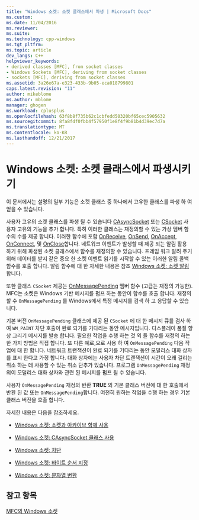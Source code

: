 ```yaml
---
title: "Windows 소켓: 소켓 클래스에서 파생 | Microsoft Docs"
ms.custom: 
ms.date: 11/04/2016
ms.reviewer: 
ms.suite: 
ms.technology: cpp-windows
ms.tgt_pltfrm: 
ms.topic: article
dev_langs: C++
helpviewer_keywords:
- derived classes [MFC], from socket classes
- Windows Sockets [MFC], deriving from socket classes
- sockets [MFC], deriving from socket classes
ms.assetid: 3a26e67a-e323-433b-9b05-eca018799801
caps.latest.revision: "11"
author: mikeblome
ms.author: mblome
manager: ghogen
ms.workload: cplusplus
ms.openlocfilehash: 63f8b8f735b62c1cbfedd50320bf65cec5905632
ms.sourcegitcommit: 8fa8fdf0fbb4f57950f1e8f4f9b81b4d39ec7d7a
ms.translationtype: MT
ms.contentlocale: ko-KR
ms.lasthandoff: 12/21/2017
---
```

# <a name="windows-sockets-deriving-from-socket-classes"></a>Windows 소켓: 소켓 클래스에서 파생시키기
이 문서에서는 설명의 일부 기능은 소켓 클래스 중 하나에서 고유한 클래스를 파생 하 여 얻을 수 있습니다.  
  
 사용자 고유의 소켓 클래스를 파생 될 수 있습니다 [CAsyncSocket](../mfc/reference/casyncsocket-class.md) 또는 [CSocket](../mfc/reference/csocket-class.md) 사용자 고유의 기능을 추가 합니다. 특히 이러한 클래스는 재정의할 수 있는 가상 멤버 함수의 수를 제공 합니다. 이러한 함수에 포함 [OnReceive](../mfc/reference/casyncsocket-class.md#onreceive), [OnSend](../mfc/reference/casyncsocket-class.md#onsend), [OnAccept](../mfc/reference/casyncsocket-class.md#onaccept), [OnConnect](../mfc/reference/casyncsocket-class.md#onconnect), 및 [OnClose](../mfc/reference/casyncsocket-class.md#onclose)합니다. 네트워크 이벤트가 발생할 때 제공 되는 알림 활용 하기 위해 파생된 소켓 클래스에서 함수를 재정의할 수 있습니다. 프레임 워크 알려 주기 위해 데이터를 받지 같은 중요 한 소켓 이벤트 읽기를 시작할 수 있는 이러한 알림 콜백 함수를 호출 합니다. 알림 함수에 대 한 자세한 내용은 참조 [Windows 소켓: 소켓 알림](../mfc/windows-sockets-socket-notifications.md)합니다.  
  
 또한 클래스 `CSocket` 제공는 [OnMessagePending](../mfc/reference/csocket-class.md#onmessagepending) 멤버 함수 (고급는 재정의 가능한). MFC는 소켓은 Windows 기반 메시지를 펌프 하는 동안이 함수를 호출 합니다. 재정의할 수 `OnMessagePending` 를 Windows에서 특정 메시지를 검색 하 고 응답할 수 있습니다.  
  
 기본 버전 `OnMessagePending` 클래스에 제공 된 `CSocket` 에 대 한 메시지 큐를 검사 하 여 `WM_PAINT` 차단 호출이 완료 되기를 기다리는 동안 메시지입니다. 디스플레이 품질 향상 그리기 메시지를 발송 합니다. 필요한 작업을 수행 하는 것 외 들 함수를 재정의 하는 한 가지 방법은 직접 합니다. 또 다른 예로,으로 사용 하 여 `OnMessagePending` 다음 작업에 대 한 합니다. 네트워크 트랜잭션이 완료 되기를 기다리는 동안 모덜리스 대화 상자를 표시 한다고 가정 합니다. 대화 상자에는 사용자 차단 트랜잭션이 시간이 오래 걸리는 취소 하는 데 사용할 수 있는 취소 단추가 있습니다. 프로그램 `OnMessagePending` 재정의이 모덜리스 대화 상자와 관련 된 메시지를 펌프 될 수 있습니다.  
  
 사용자 `OnMessagePending` 재정의 반환 **TRUE** 의 기본 클래스 버전에 대 한 호출에서 반환 된 값 또는 `OnMessagePending`합니다. 여전히 원하는 작업을 수행 하는 경우 기본 클래스 버전을 호출 합니다.  
  
 자세한 내용은 다음을 참조하세요.  
  
-   [Windows 소켓: 소켓과 아카이브 함께 사용](../mfc/windows-sockets-using-sockets-with-archives.md)  
  
-   [Windows 소켓: CAsyncSocket 클래스 사용](../mfc/windows-sockets-using-class-casyncsocket.md)  
  
-   [Windows 소켓: 차단](../mfc/windows-sockets-blocking.md)  
  
-   [Windows 소켓: 바이트 순서 지정](../mfc/windows-sockets-byte-ordering.md)  
  
-   [Windows 소켓: 문자열 변환](../mfc/windows-sockets-converting-strings.md)  
  
## <a name="see-also"></a>참고 항목  
 [MFC의 Windows 소켓](../mfc/windows-sockets-in-mfc.md)

